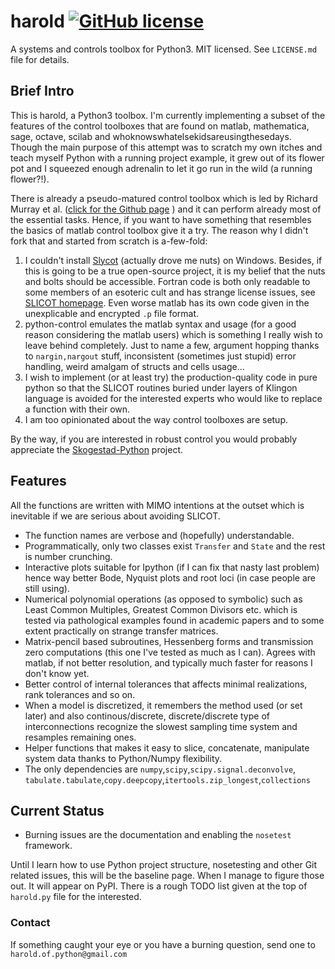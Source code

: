 # harold [![GitHub license](https://img.shields.io/github/license/mashape/apistatus.svg?style=plastic)](https://github.com/ilayn/harold/blob/master/LICENSE)
A systems and controls toolbox for Python3. MIT licensed. See `LICENSE.md` file for details.

## Brief Intro

This is harold, a Python3 toolbox. I'm currently implementing a subset of the features of the control toolboxes that are found on matlab, mathematica, sage, octave, scilab and whoknowswhatelsekidsareusingthesedays. Though the main purpose of this attempt was to scratch my own itches and teach myself Python with a running project example, it grew out of its flower pot and I squeezed enough adrenalin to let it go run in the wild (a running flower?!). 

There is already a pseudo-matured control toolbox which is led by Richard Murray et al. ([click for the Github page](https://github.com/python-control/python-control) ) and it can perform already most of the essential tasks. Hence, if you want to have something that resembles the basics of matlab control toolbox give it a try. The reason why I didn't fork that and started from scratch is a-few-fold:

  1. I couldn't install [Slycot](https://github.com/jgoppert/Slycot) (actually drove me nuts) on Windows. Besides, if this is going to be a true open-source project, it is my belief that the nuts and bolts should be accessible. Fortran code is both only readable to some  members of an esoteric cult and has strange license issues, see [SLICOT homepage](http://slicot.org/). Even worse matlab has its own code given in the unexplicable and encrypted `.p` file format. 
  2. python-control emulates the matlab syntax and usage (for a good reason considering the matlab users) which is something I really wish to leave behind completely. Just to name a few, argument hopping thanks to `nargin,nargout` stuff, inconsistent (sometimes just stupid) error handling, weird amalgam of structs and cells usage... 
  3. I wish to implement (or at least try) the production-quality code in pure python so that the SLICOT routines buried under layers of Klingon language is avoided for the interested experts who would like to replace a function with their own. 
  4. I am too opinionated about the way control toolboxes are setup. 


By the way, if you are interested in robust control you would probably appreciate the  [Skogestad-Python](https://github.com/alchemyst/Skogestad-Python) project. 

## Features

All the functions are written with MIMO intentions at the outset which is inevitable if we are serious about avoiding SLICOT. 

  - The function names are verbose and (hopefully) understandable. 
  - Programmatically, only two classes exist `Transfer` and `State` and the rest is number crunching.
  - Interactive plots suitable for Ipython (if I can fix that nasty last problem) hence way better Bode, Nyquist plots and root loci (in case people are still using). 
  - Numerical polynomial operations (as opposed to symbolic) such as Least Common Multiples, Greatest Common Divisors etc. which is tested via pathological examples found in academic papers and to some extent practically on strange transfer matrices.
  - Matrix-pencil based subroutines, Hessenberg forms and transmission zero computations (this one I've tested as much as I can). Agrees with matlab, if not better resolution, and typically much faster for reasons I don't know yet.
  - Better control of internal tolerances that affects minimal realizations, rank tolerances and so on. 
  - When a model is discretized, it remembers the method used (or set later) and also continous/discrete, discrete/discrete type of interconnections recognize the slowest sampling time system and resamples remaining ones. 
  - Helper functions that makes it easy to slice, concatenate, manipulate system data thanks to Python/Numpy flexibility. 
  - The only dependencies are `numpy`,`scipy`,`scipy.signal.deconvolve`,
  `tabulate.tabulate`,`copy.deepcopy`,`itertools.zip_longest`,`collections`


## Current Status

- Burning issues are the documentation and enabling the `nosetest` framework.

Until I learn how to use Python project structure, nosetesting and other Git related issues, this will be the baseline page. When I manage to figure those out. It will appear on PyPI. There is a rough TODO list given at the top of `harold.py` file for the interested.


### Contact

If something caught your eye or you have a burning question, send one to `harold.of.python@gmail.com`
